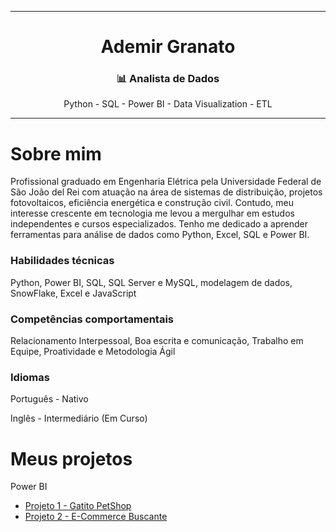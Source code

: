 ____________________________________________________________________________________________________________________________________________

<h1 align="center"> Ademir Granato</h1>

<h3 align="center">📊 Analista de Dados </h3>

<div align="center" > Python - SQL - Power BI - Data Visualization - ETL </div>

____________________________________________________________________________________________________________________________________________

# Sobre mim
Profissional graduado em Engenharia Elétrica pela Universidade Federal de São João del Rei com atuação na área de sistemas de distribuição, projetos fotovoltaicos, eficiência energética e construção civil. 
Contudo, meu interesse crescente em tecnologia me levou a mergulhar em estudos independentes e cursos especializados. Tenho me dedicado a aprender ferramentas para análise de dados como Python, Excel, SQL e Power BI.

</p>
  <p>
  <h3> Habilidades técnicas</h3>
    Python, Power BI, SQL, SQL Server e MySQL, modelagem de dados, SnowFlake, Excel e JavaScript
  </p>
</div>

<h3> Competências comportamentais</h3>
    Relacionamento Interpessoal, Boa escrita e comunicação, Trabalho em Equipe, Proatividade e Metodologia Ágil
  </p>
</div>

<h3> Idiomas</h3>
    Português - Nativo
    
  Inglês - Intermediário (Em Curso)
  </p>
</div> 

<h1 align="left"> Meus projetos</h1>

<div align="justify"></a> Power BI </h2></div>

+ [Projeto 1 - Gatito PetShop](https://github.com/AdemirGranato/Gatito_PetShop.git)
+ [Projeto 2 - E-Commerce Buscante](https://github.com/AdemirGranato/E_Commerce_Buscante.git) 







